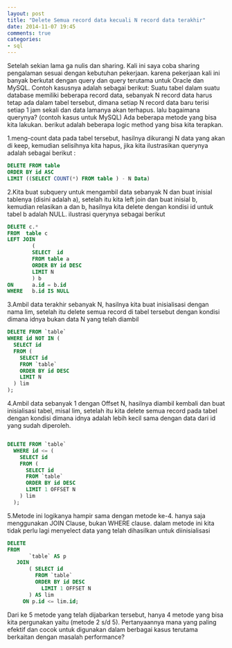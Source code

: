 ```yaml
---
layout: post
title: "Delete Semua record data kecuali N record data terakhir"
date: 2014-11-07 19:45
comments: true
categories: 
- sql
---
```


Setelah sekian lama ga nulis dan sharing. Kali ini saya coba sharing pengalaman sesuai dengan kebutuhan pekerjaan. karena pekerjaan kali ini banyak berkutat dengan query dan query terutama untuk Oracle dan MySQL. Contoh kasusnya adalah sebagai berikut:
Suatu tabel dalam suatu database memiliki beberapa record data, sebanyak N record data harus tetap ada dalam tabel tersebut, dimana setiap N record data baru terisi setiap 1 jam sekali dan data lamanya akan terhapus. lalu bagaimana querynya? (contoh kasus untuk MySQL)
Ada beberapa metode yang bisa kita lakukan. berikut adalah beberapa logic method yang bisa kita terapkan.

1.meng-count data pada tabel tersebut, hasilnya dikurangi N data yang akan di keep, kemudian selisihnya kita hapus, jika kita ilustrasikan querynya adalah sebagai berikut :

``` sql
DELETE FROM table
ORDER BY id ASC 
LIMIT ((SELECT COUNT(*) FROM table ) - N Data)

```

2.Kita buat subquery untuk mengambil data sebanyak N dan buat inisial tablenya (disini adalah a), setelah itu kita left join dan buat inisial b, kemudian relasikan a dan b, hasilnya kita delete dengan kondisi id untuk tabel b adalah NULL. ilustrasi querynya sebagai berikut

``` sql
DELETE c.*
FROM  table c
LEFT JOIN
        (
        SELECT  id
        FROM table a
        ORDER BY id DESC
        LIMIT N
        ) b
ON      a.id = b.id
WHERE   b.id IS NULL

```


3.Ambil data terakhir sebanyak N, hasilnya kita buat inisialisasi dengan nama lim, setelah itu delete semua record di tabel tersebut dengan kondisi dimana idnya bukan data N yang telah diambil

``` sql
DELETE FROM `table`
WHERE id NOT IN (
  SELECT id
  FROM (
    SELECT id
    FROM `table`
    ORDER BY id DESC
    LIMIT N
  ) lim
);

```

4.Ambil data sebanyak 1 dengan Offset N, hasilnya diambil kembali dan buat inisialisasi tabel, misal lim, setelah itu kita delete semua record pada tabel dengan kondisi dimana idnya adalah lebih kecil sama dengan data dari id yang sudah diperoleh.

``` sql

DELETE FROM `table`
  WHERE id <= (
    SELECT id
    FROM (
      SELECT id
      FROM `table`
      ORDER BY id DESC
      LIMIT 1 OFFSET N
    ) lim
  );

```

5.Metode ini logikanya hampir sama dengan metode ke-4. hanya saja menggunakan JOIN Clause, bukan WHERE clause. dalam metode ini kita tidak perlu lagi menyelect data yang telah dihasilkan untuk diinisialisasi

``` sql
DELETE
FROM 
       `table` AS p
   JOIN
       ( SELECT id 
         FROM `table` 
         ORDER BY id DESC
           LIMIT 1 OFFSET N
       ) AS lim
     ON p.id <= lim.id;

```
Dari ke 5 metode yang telah dijabarkan tersebut, hanya 4 metode yang bisa kita pergunakan yaitu (metode 2 s/d 5). Pertanyaannya mana yang paling efektif dan cocok untuk digunakan dalam berbagai kasus terutama berkaitan dengan masalah performance?
